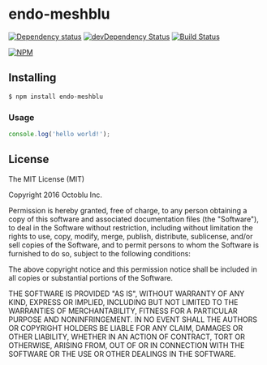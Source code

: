 # endo-meshblu

[![Dependency status](http://img.shields.io/david/octoblu/endo-meshblu.svg?style=flat)](https://david-dm.org/octoblu/endo-meshblu)
[![devDependency Status](http://img.shields.io/david/dev/octoblu/endo-meshblu.svg?style=flat)](https://david-dm.org/octoblu/endo-meshblu#info=devDependencies)
[![Build Status](http://img.shields.io/travis/octoblu/endo-meshblu.svg?style=flat&branch=master)](https://travis-ci.org/octoblu/endo-meshblu)

[![NPM](https://nodei.co/npm/endo-meshblu.svg?style=flat)](https://npmjs.org/package/endo-meshblu)

## Installing

```bash
$ npm install endo-meshblu
```

### Usage

```javascript
console.log('hello world!');
```

## License

The MIT License (MIT)

Copyright 2016 Octoblu Inc.

Permission is hereby granted, free of charge, to any person obtaining a copy
of this software and associated documentation files (the "Software"), to deal
in the Software without restriction, including without limitation the rights
to use, copy, modify, merge, publish, distribute, sublicense, and/or sell
copies of the Software, and to permit persons to whom the Software is
furnished to do so, subject to the following conditions:

The above copyright notice and this permission notice shall be included in
all copies or substantial portions of the Software.

THE SOFTWARE IS PROVIDED "AS IS", WITHOUT WARRANTY OF ANY KIND, EXPRESS OR
IMPLIED, INCLUDING BUT NOT LIMITED TO THE WARRANTIES OF MERCHANTABILITY,
FITNESS FOR A PARTICULAR PURPOSE AND NONINFRINGEMENT. IN NO EVENT SHALL THE
AUTHORS OR COPYRIGHT HOLDERS BE LIABLE FOR ANY CLAIM, DAMAGES OR OTHER
LIABILITY, WHETHER IN AN ACTION OF CONTRACT, TORT OR OTHERWISE, ARISING FROM,
OUT OF OR IN CONNECTION WITH THE SOFTWARE OR THE USE OR OTHER DEALINGS IN
THE SOFTWARE.
